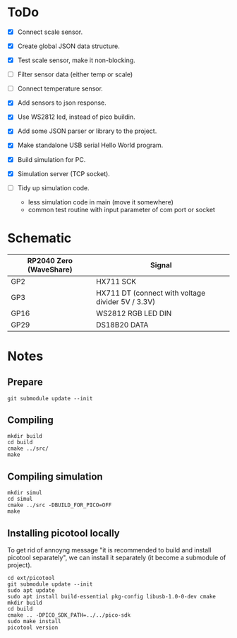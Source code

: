 # ToDo

- [x] Connect scale sensor.
- [x] Create global JSON data structure.
- [x] Test scale sensor, make it non-blocking.
- [ ] Filter sensor data (either temp or scale)
- [ ] Connect temperature sensor.
- [x] Add sensors to json response.
- [x] Use WS2812 led, instead of pico buildin.
- [x] Add some JSON parser or library to the project.
- [x] Make standalone USB serial Hello World program.

- [x] Build simulation for PC.
- [x] Simulation server (TCP socket).
- [ ] Tidy up simulation code.
  - less simulation code in main (move it somewhere)
  - common test routine with input parameter of com port or socket


# Schematic

RP2040 Zero (WaveShare) | Signal
--- | ---
GP2 | HX711 SCK
GP3 | HX711 DT (connect with voltage divider 5V / 3.3V)
GP16 | WS2812 RGB LED DIN
GP29 | DS18B20 DATA


# Notes

## Prepare

```code
git submodule update --init
```

## Compiling

```code
mkdir build
cd build
cmake ../src/
make
```

## Compiling simulation

```code
mkdir simul
cd simul
cmake ../src -DBUILD_FOR_PICO=OFF
make
```

## Installing picotool locally

To get rid of annoyng message "it is recommended to build and install picotool separately", we can install it separately (it become a submodule of project).

```code
cd ext/picotool
git submodule update --init
sudo apt update
sudo apt install build-essential pkg-config libusb-1.0-0-dev cmake
mkdir build
cd build
cmake .. -DPICO_SDK_PATH=../../pico-sdk
sudo make install
picotool version
```
